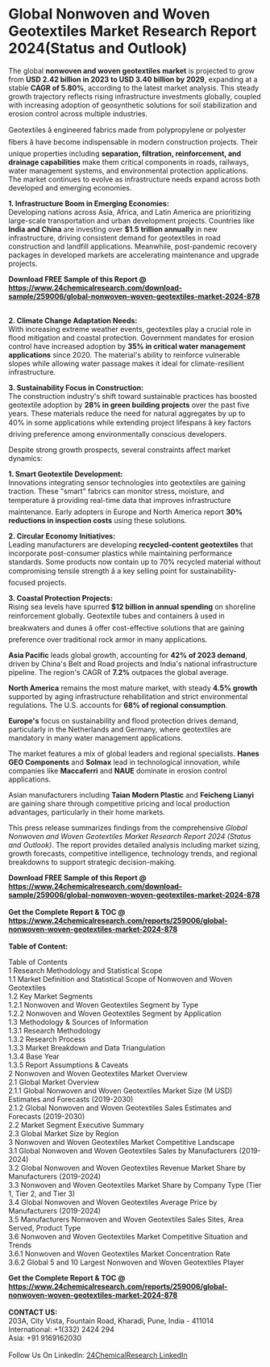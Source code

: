 <h1>Global Nonwoven and Woven Geotextiles Market Research Report 2024(Status and Outlook)</h1><p>The global <strong>nonwoven and woven geotextiles market</strong> is projected to grow from <strong>USD 2.42 billion in 2023 to USD 3.40 billion by 2029</strong>, expanding at a stable <strong>CAGR of 5.80%</strong>, according to the latest market analysis. This steady growth trajectory reflects rising infrastructure investments globally, coupled with increasing adoption of geosynthetic solutions for soil stabilization and erosion control across multiple industries.</p><p>Geotextiles â engineered fabrics made from polypropylene or polyester fibers â have become indispensable in modern construction projects. Their unique properties including <strong>separation, filtration, reinforcement, and drainage capabilities</strong> make them critical components in roads, railways, water management systems, and environmental protection applications. The market continues to evolve as infrastructure needs expand across both developed and emerging economies.</p><p><strong>1. Infrastructure Boom in Emerging Economies:</strong><br>
Developing nations across Asia, Africa, and Latin America are prioritizing large-scale transportation and urban development projects. Countries like <strong>India and China</strong> are investing over <strong>$1.5 trillion annually</strong> in new infrastructure, driving consistent demand for geotextiles in road construction and landfill applications. Meanwhile, post-pandemic recovery packages in developed markets are accelerating maintenance and upgrade projects.</p><div><b>Download FREE Sample of this Report @ 
            <a href="https://www.24chemicalresearch.com/download-sample/259006/global-nonwoven-woven-geotextiles-market-2024-878">
            https://www.24chemicalresearch.com/download-sample/259006/global-nonwoven-woven-geotextiles-market-2024-878</a></b></div><br><p><strong>2. Climate Change Adaptation Needs:</strong><br>
With increasing extreme weather events, geotextiles play a crucial role in flood mitigation and coastal protection. Government mandates for erosion control have increased adoption by <strong>35% in critical water management applications</strong> since 2020. The material's ability to reinforce vulnerable slopes while allowing water passage makes it ideal for climate-resilient infrastructure.</p><p><strong>3. Sustainability Focus in Construction:</strong><br>
The construction industry's shift toward sustainable practices has boosted geotextile adoption by <strong>28% in green building projects</strong> over the past five years. These materials reduce the need for natural aggregates by up to 40% in some applications while extending project lifespans â key factors driving preference among environmentally conscious developers.</p><p>Despite strong growth prospects, several constraints affect market dynamics:</p><p><strong>1. Smart Geotextile Development:</strong><br>
Innovations integrating sensor technologies into geotextiles are gaining traction. These "smart" fabrics can monitor stress, moisture, and temperature â providing real-time data that improves infrastructure maintenance. Early adopters in Europe and North America report <strong>30% reductions in inspection costs</strong> using these solutions.</p><p><strong>2. Circular Economy Initiatives:</strong><br>
Leading manufacturers are developing <strong>recycled-content geotextiles</strong> that incorporate post-consumer plastics while maintaining performance standards. Some products now contain up to 70% recycled material without compromising tensile strength â a key selling point for sustainability-focused projects.</p><p><strong>3. Coastal Protection Projects:</strong><br>
Rising sea levels have spurred <strong>$12 billion in annual spending</strong> on shoreline reinforcement globally. Geotextile tubes and containers â used in breakwaters and dunes â offer cost-effective solutions that are gaining preference over traditional rock armor in many applications.</p><p><strong>Asia Pacific</strong> leads global growth, accounting for <strong>42% of 2023 demand</strong>, driven by China's Belt and Road projects and India's national infrastructure pipeline. The region's CAGR of <strong>7.2%</strong> outpaces the global average.</p><p><strong>North America</strong> remains the most mature market, with steady <strong>4.5% growth</strong> supported by aging infrastructure rehabilitation and strict environmental regulations. The U.S. accounts for <strong>68% of regional consumption</strong>.</p><p><strong>Europe's</strong> focus on sustainability and flood protection drives demand, particularly in the Netherlands and Germany, where geotextiles are mandatory in many water management applications.</p><p>The market features a mix of global leaders and regional specialists. <strong>Hanes GEO Components</strong> and <strong>Solmax</strong> lead in technological innovation, while companies like <strong>Maccaferri</strong> and <strong>NAUE</strong> dominate in erosion control applications.</p><p>Asian manufacturers including <strong>Taian Modern Plastic</strong> and <strong>Feicheng Lianyi</strong> are gaining share through competitive pricing and local production advantages, particularly in their home markets.</p><p>This press release summarizes findings from the comprehensive <em>Global Nonwoven and Woven Geotextiles Market Research Report 2024 (Status and Outlook)</em>. The report provides detailed analysis including market sizing, growth forecasts, competitive intelligence, technology trends, and regional breakdowns to support strategic decision-making.</p><div><b>Download FREE Sample of this Report @ 
            <a href="https://www.24chemicalresearch.com/download-sample/259006/global-nonwoven-woven-geotextiles-market-2024-878">
            https://www.24chemicalresearch.com/download-sample/259006/global-nonwoven-woven-geotextiles-market-2024-878</a></b></div><br><div><b>Get the Complete Report & TOC @ 
            <a href="https://www.24chemicalresearch.com/reports/259006/global-nonwoven-woven-geotextiles-market-2024-878">
            https://www.24chemicalresearch.com/reports/259006/global-nonwoven-woven-geotextiles-market-2024-878</a></b></div><br>
            <b>Table of Content:</b><p>Table of Contents<br />
1 Research Methodology and Statistical Scope<br />
1.1 Market Definition and Statistical Scope of Nonwoven and Woven Geotextiles<br />
1.2 Key Market Segments<br />
1.2.1 Nonwoven and Woven Geotextiles Segment by Type<br />
1.2.2 Nonwoven and Woven Geotextiles Segment by Application<br />
1.3 Methodology & Sources of Information<br />
1.3.1 Research Methodology<br />
1.3.2 Research Process<br />
1.3.3 Market Breakdown and Data Triangulation<br />
1.3.4 Base Year<br />
1.3.5 Report Assumptions & Caveats<br />
2 Nonwoven and Woven Geotextiles Market Overview<br />
2.1 Global Market Overview<br />
2.1.1 Global Nonwoven and Woven Geotextiles Market Size (M USD) Estimates and Forecasts (2019-2030)<br />
2.1.2 Global Nonwoven and Woven Geotextiles Sales Estimates and Forecasts (2019-2030)<br />
2.2 Market Segment Executive Summary<br />
2.3 Global Market Size by Region<br />
3 Nonwoven and Woven Geotextiles Market Competitive Landscape<br />
3.1 Global Nonwoven and Woven Geotextiles Sales by Manufacturers (2019-2024)<br />
3.2 Global Nonwoven and Woven Geotextiles Revenue Market Share by Manufacturers (2019-2024)<br />
3.3 Nonwoven and Woven Geotextiles Market Share by Company Type (Tier 1, Tier 2, and Tier 3)<br />
3.4 Global Nonwoven and Woven Geotextiles Average Price by Manufacturers (2019-2024)<br />
3.5 Manufacturers Nonwoven and Woven Geotextiles Sales Sites, Area Served, Product Type<br />
3.6 Nonwoven and Woven Geotextiles Market Competitive Situation and Trends<br />
3.6.1 Nonwoven and Woven Geotextiles Market Concentration Rate<br />
3.6.2 Global 5 and 10 Largest Nonwoven and Woven Geotextiles Player</p><div><b>Get the Complete Report & TOC @ 
            <a href="https://www.24chemicalresearch.com/reports/259006/global-nonwoven-woven-geotextiles-market-2024-878">
            https://www.24chemicalresearch.com/reports/259006/global-nonwoven-woven-geotextiles-market-2024-878</a></b></div><br><b>CONTACT US:</b><br>
            203A, City Vista, Fountain Road, Kharadi, Pune, India - 411014<br>
            International: +1(332) 2424 294<br>
            Asia: +91 9169162030 <br><br>
            Follow Us On LinkedIn: <a href="https://www.linkedin.com/company/24chemicalresearch/">24ChemicalResearch LinkedIn</a>